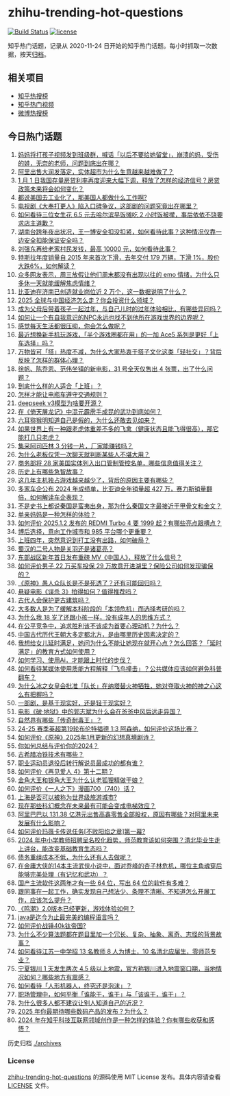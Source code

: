 # zhihu-trending-hot-questions

[![Build Status](https://github.com/justjavac/zhihu-trending-hot-questions/workflows/ci/badge.svg?branch=master)](https://github.com/justjavac/zhihu-trending-hot-questions/actions)
[![license](https://img.shields.io/github/license/justjavac/zhihu-trending-hot-questions)](https://github.com/justjavac/zhihu-trending-hot-questions/blob/master/LICENSE)

知乎热门话题，记录从 2020-11-24
日开始的知乎热门话题。每小时抓取一次数据，按天[归档](./archives)。

## 相关项目

- [知乎热搜榜](https://github.com/justjavac/zhihu-trending-top-search)
- [知乎热门视频](https://github.com/justjavac/zhihu-trending-hot-video)
- [微博热搜榜](https://github.com/justjavac/weibo-trending-hot-search)

## 今日热门话题

<!-- BEGIN -->
<!-- 最后更新时间 Fri Jan 03 2025 13:17:41 GMT+0800 (China Standard Time) -->

1. [妈妈将打孩子视频发到班级群，喊话「以后不要给她留堂」，崩溃的妈，受伤的娃，无奈的老师，问题到底出在哪？](https://www.zhihu.com/question/8425015279)
1. [阿里出售大润发落定，实体超市为什么生意越来越难做了？](https://www.zhihu.com/question/8494864108)
1. [1 月 1 日我国存量房贷利率再度迎来大幅下调，释放了怎样的经济信号？房贷政策未来将会如何变化？](https://www.zhihu.com/question/8519684913)
1. [都说美国去工业化了，那美国人都做什么工作啊?](https://www.zhihu.com/question/641603330)
1. [电视剧《大奉打更人》陷入口碑争议，这部剧的问题究竟出在哪里？](https://www.zhihu.com/question/8162028666)
1. [如何看待三位女生花 6.5 元去哈尔滨早饭摊吃 2 小时饭被撵，事后依依不饶要求店主道歉？](https://www.zhihu.com/question/8547979881)
1. [湖南台跨年夜出状况，王一博安全扣没扣紧，如何看待此事？这种情况仅靠一边安全扣能保证安全吗？](https://www.zhihu.com/question/8414402903)
1. [刘强东再给老家村民发钱，最高 10000 元，如何看待此事？](https://www.zhihu.com/question/8528739933)
1. [特斯拉年度销量自 2015 年来首次下滑，去年交付 179 万辆，下滑 1%，股价大跌6%，如何解读？](https://www.zhihu.com/question/8581412162)
1. [众多网友表示，周三放假让他们周末都没有出现以往的 emo 情绪，为什么只多休一天就能缓解焦虑情绪？](https://www.zhihu.com/question/8577468131)
1. [比亚迪在济南已创造就业岗位近 2 万个，这一数据说明了什么？](https://www.zhihu.com/question/581729110)
1. [2025 全球与中国经济怎么走？你会投资什么领域？](https://www.zhihu.com/question/8507460764)
1. [成为父母后带着孩子一起过年，与自己儿时的过年体验相比，有哪些异同吗？](https://www.zhihu.com/question/8351418230)
1. [如何让一个有自我意识的NPC永远也找不到他所在游戏世界的边界呢？](https://www.zhihu.com/question/7701775321)
1. [感觉每天生活都很压抑，你会怎么做呢？](https://www.zhihu.com/question/8545697042)
1. [最近想换新手机玩游戏，「半个游戏圈都在用」的一加 Ace5 系列是更好「上车选择」吗？](https://www.zhihu.com/question/8529262300)
1. [万物皆可「搭」热度不减，为什么大家热衷于搭子文化这类「轻社交」？背后反映了怎样的群体心理？](https://www.zhihu.com/question/8001732334)
1. [徐帆、陈乔恩、范伟坐镇的新电影，31 号全天仅售出 4 张票，出了什么问题？](https://www.zhihu.com/question/8453050064)
1. [到底什么样的人适合「上班」？](https://www.zhihu.com/question/7020428819)
1. [怎样才能让电瓶车遵守交通规则？](https://www.zhihu.com/question/597466750)
1. [deepseek v3模型为啥要开源？](https://www.zhihu.com/question/8376491250)
1. [在《倚天屠龙记》中混元霹雳手成昆的武功到底如何？](https://www.zhihu.com/question/299465837)
1. [六耳猕猴明知道自己是假的，为什么还敢去见如来？](https://www.zhihu.com/question/7722042462)
1. [如果世界上有一种跟老虎体重差不多的飞禽（健康状态且能飞得很高），那它能打几只老虎？](https://www.zhihu.com/question/8092046194)
1. [集采阿司匹林 3 分钱一片，厂家能赚钱吗？](https://www.zhihu.com/question/8326123240)
1. [为什么老板仅凭一次聊天就判断某些人不堪大用？](https://www.zhihu.com/question/8330712531)
1. [商务部将 28 家美国实体列入出口管制管控名单，哪些信息值得关注？](https://www.zhihu.com/question/8525025716)
1. [历史上有哪些急智故事？](https://www.zhihu.com/question/558869376)
1. [这几年主机独占游戏越来越少了，背后的原因主要有哪些？](https://www.zhihu.com/question/7995908725)
1. [多家车企公布 2024 年成绩单，比亚迪全年销量超 427 万，赛力斯销量翻倍，如何解读车企表现？](https://www.zhihu.com/question/8447354235)
1. [不是史书上都说秦国是蛮夷出身，那为什么秦国文字最接近于甲骨文和金文？](https://www.zhihu.com/question/648654651)
1. [单亲妈妈是一种怎样的体验？](https://www.zhihu.com/question/26658430)
1. [如何评价 2025.1.2 发布的 REDMI Turbo 4 要 1999 起？有哪些亮点跟槽点？](https://www.zhihu.com/question/8512949356)
1. [博后选择，意向工作城市和 985 平台哪个更重要？](https://www.zhihu.com/question/8131387926)
1. [上班四年，突然意识到打工没有出路，如何破局？](https://www.zhihu.com/question/5194734346)
1. [蜀汉的二号人物是关羽还是诸葛亮？](https://www.zhihu.com/question/52636296)
1. [东部战区新年首日发布重磅 MV《中国人》，释放了什么信号？](https://www.zhihu.com/question/8426471438)
1. [如何评价男子 22 万买车投保 29 万故意开进湖里？保险公司如何发现骗保的？](https://www.zhihu.com/question/8008232690)
1. [《原神》愚人众队长是不是死透了？还有可能回归吗？](https://www.zhihu.com/question/8423540455)
1. [悬疑电影《误杀 3》拍得如何？值得推荐吗？](https://www.zhihu.com/question/8269844740)
1. [古代人会保护更古建筑吗？](https://www.zhihu.com/question/652077554)
1. [大多数人是为了缓解本科阶段的「本领危机」而选择考研的吗？](https://www.zhihu.com/question/7109670855)
1. [为什么我 18 岁了还跟小孩一样，没有成年人的思维方式？](https://www.zhihu.com/question/7673025057)
1. [在公平竞争中，追求胜利该不该成为首要心理动机？为什么？](https://www.zhihu.com/question/7720065610)
1. [中国古代历代王朝大多定都北方，是由哪里历史因素决定的？](https://www.zhihu.com/question/7824069236)
1. [我想给女儿延时满足，她问为什么不能让她现在就开心点？怎么回答？「延时满足」的教育方式如何使用？](https://www.zhihu.com/question/5557776091)
1. [如何学习、使用Ai，才能跟上时代的步伐？](https://www.zhihu.com/question/7788862450)
1. [如何看待某媒体使用质能方程解释「飞鸟撞击」？公共媒体应该如何避免科普翻车？](https://www.zhihu.com/question/8194398655)
1. [为什么冰之女皇会批准「队长」在纳塔替火神牺牲，她对夺取火神的神之心这么有把握吗？](https://www.zhihu.com/question/8465703578)
1. [一部剧，是基于现实好，还是轻于现实好？](https://www.zhihu.com/question/7381094253)
1. [电影《破·地狱》中的郭志斌为什么会在爸爸中风后远走异国？](https://www.zhihu.com/question/6788061783)
1. [自然界有哪些「传奇耐毒王」？](https://www.zhihu.com/question/4493707133)
1. [24-25 赛季英超第19轮布伦特福德 1:3 阿森纳，如何评价这场比赛？](https://www.zhihu.com/question/8469040939)
1. [如何评价《原神》2025年1月更新的幻想真境剧诗？](https://www.zhihu.com/question/8511355589)
1. [你如何总结与评价你的2024？](https://www.zhihu.com/question/838876881)
1. [古希腊冶铁技术有哪些？](https://www.zhihu.com/question/578979300)
1. [职业运动员退役后转行解说员最成功的都有谁？](https://www.zhihu.com/question/8516683037)
1. [如何评价《再见爱人 4》第十二期？](https://www.zhihu.com/question/8511622302)
1. [金角大王和银角大王为什么认老狐狸精做干娘？](https://www.zhihu.com/question/25669351)
1. [如何评价《一人之下》漫画700（740）话？](https://www.zhihu.com/question/8553759375)
1. [上海是否可以被称为世界级旅游城市?](https://www.zhihu.com/question/609863812)
1. [现在那些科幻概念在未来最有可能会变成电梯效应？](https://www.zhihu.com/question/7932011777)
1. [阿里巴巴以 131.38 亿港元出售高鑫零售全部股权，原因有哪些？对阿里未来发展有什么影响？](https://www.zhihu.com/question/8446145714)
1. [如何评价玛薇卡传说任务[不败阳焰之章]第一幕?](https://www.zhihu.com/question/8493318238)
1. [2024 年中小学教师招聘呈名校化趋势，师范教育该如何突围？清北毕业生走上讲台，能改变基础教育生态吗？](https://www.zhihu.com/question/8496882841)
1. [债务重组成本不低，为什么还有人去做呢？](https://www.zhihu.com/question/8319900182)
1. [在金庸大侠的14本主流武侠小说中，面对乔峰的杏子林危机，哪位主角魂穿后能够完美处理（有记忆和武功）？](https://www.zhihu.com/question/7857905655)
1. [国产主流软件这两年才有一些 64 位，写出 64 位的软件有多难？](https://www.zhihu.com/question/7618448134)
1. [跟同事在一起工作，确实发现自己想法少、条理不清晰、不知道怎么开展工作，应该怎么提升？](https://www.zhihu.com/question/8070951470)
1. [《鸣潮》2.0版本已经更新，游戏体验如何？](https://www.zhihu.com/question/8509133818)
1. [java是迄今为止最完美的编程语言吗？](https://www.zhihu.com/question/7450442154)
1. [如何评价战锤40k钛帝国?](https://www.zhihu.com/question/529813845)
1. [为什么不少算法题都在题目里加一个冗长、复杂、抽象、离奇、志怪的背景故事？](https://www.zhihu.com/question/7268755499)
1. [如何看待江苏一中学招 13 名教师 8 人为博士，10 名清北应届生，零师范专业？](https://www.zhihu.com/question/8424658118)
1. [宁夏银川 1 天发生两次 4.5 级以上地震，官方称银川进入地震窗口期，当地情况如何？哪些地方有震感？](https://www.zhihu.com/question/8495891869)
1. [如何看待「人形机器人，终究还是泡沫」？](https://www.zhihu.com/question/665575960)
1. [职场管理中，如何平衡「谁能干，谁干」与「该谁干，谁干」？](https://www.zhihu.com/question/3082627376)
1. [为什么很多人都不建议让别人知道自己的近况？](https://www.zhihu.com/question/8097162608)
1. [2025 年你最期待哪些数码产品的发布？为什么？](https://www.zhihu.com/question/7373077116)
1. [2024 年在知乎科技互联网领域创作是一种怎样的体验？你有哪些收获和感悟？](https://www.zhihu.com/question/8012698435)

<!-- END -->

历史归档 [./archives](./archives)

### License

[zhihu-trending-hot-questions](https://github.com/justjavac/zhihu-trending-hot-questions)
的源码使用 MIT License 发布。具体内容请查看 [LICENSE](./LICENSE) 文件。
